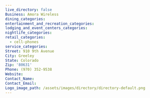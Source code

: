 ```yaml
---
live_directory: false
Business: Amora Wireless
dining_categories:
entertainment_and_recreation_categories:
lodging_and_event_centers_categories:
nightlife_categories:
retail_categories:
  - cell-phones
service_categories:
Street: 910 9th Avenue
City: Greeley
State: Colorado
Zip: '80631'
Phone: (970) 352-9538
Website:
Contact_Name:
Contact_Email:
Logo_image_path: /assets/images/directory/directory-default.png
---
```


